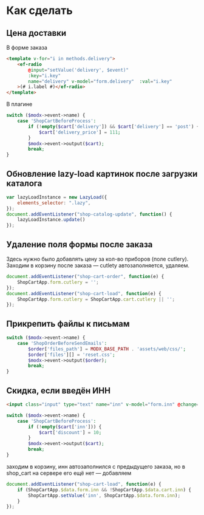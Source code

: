 # Как сделать

## Цена доставки
В форме заказа
```html
<template v-for="i in methods.delivery">
    <ef-radio
        @input="setValue('delivery', $event)"
        :key="i.key"
        name="delivery" v-model="form.delivery"  :val="i.key"
    >(# i.label #)</ef-radio>
</template>
```
В плагине 
```php
switch ($modx->event->name) {
	case 'ShopCartBeforeProcess':
		if (!empty($cart['delivery']) && $cart['delivery'] == 'post') {
			$cart['delivery_price'] = 111;
		}
		$modx->event->output($cart);
		break;
}
```

## Обновление lazy-load картинок после загрузки каталога
```js
var lazyLoadInstance = new LazyLoad({
    elements_selector: ".lazy",
});
document.addEventListener("shop-catalog-update", function() {
	lazyLoadInstance.update()
});
```

## Удаление поля формы после заказа
Здесь нужно было добавлять цену за кол-во приборов (поле cutlery). Заходим в корзину после заказа — cutlety автозаполняется, удаляем.
```js
document.addEventListener("shop-cart-order", function(e) {
    ShopCartApp.form.cutlery = '';
});
document.addEventListener("shop-cart-load", function(e) {
    ShopCartApp.form.cutlery = ShopCartApp.cart.cutlery || '';
});
```

## Прикрепить файлы к письмам
```php
switch ($modx->event->name) {
    case 'ShopOrderBeforeSendEmails':
        $order['files_path'] = MODX_BASE_PATH . 'assets/web/css/';
        $order['files'][] = 'reset.css';
        $modx->event->output($order);
        break;
}
```

## Скидка, если введён ИНН
```html
<input class="input" type="text" name="inn" v-model="form.inn" @change="setValue('inn', $event.target.value)">
```
```php
switch ($modx->event->name) {
    case 'ShopCartBeforeProcess':
        if (!empty($cart['inn'])) {
            $cart['discount'] = 10;
        }
        $modx->event->output($cart);
        break;
}	
```
заходим в корзину, инн автозаполнился с предыдущего заказа, но в shop_cart на сервере его ещё нет — добавляем
```js
document.addEventListener("shop-cart-load", function(e) {
	if (ShopCartApp.$data.form.inn && !ShopCartApp.$data.cart.inn) {
		ShopCartApp.setValue('inn', ShopCartApp.$data.form.inn);
	}
});
```